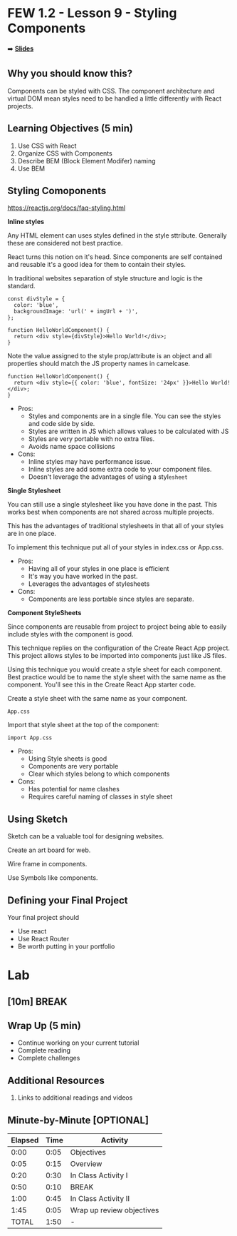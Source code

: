 <!-- .slide: data-background="./Images/header.svg" data-background-repeat="none" data-background-size="40% 40%" data-background-position="center 10%" class="header" -->
# FEW 1.2 - Lesson 9 - Styling Components

<!-- Put a link to the slides so that students can find them -->

➡️ [**Slides**](/Syllabus-Template/Slides/Lesson1.html ':ignore')

<!-- > -->

## Why you should know this?

Components can be styled with CSS. The component architecture and virtual DOM mean styles need to be handled a little differently with React projects.

<!-- > -->

## Learning Objectives (5 min)

1. Use CSS with React
1. Organize CSS with Components 
1. Describe BEM (Block Element Modifer) naming
1. Use BEM

<!-- > -->

## Styling Comoponents

https://reactjs.org/docs/faq-styling.html

**Inline styles**

Any HTML element can uses styles defined in the style sttribute. Generally these are considered not best practice. 

React turns this notion on it's head. Since components are self contained and reusable it's a good idea for them to contain their styles. 

In traditional websites separation of style structure and logic is the standard. 

```JSX
const divStyle = {
  color: 'blue',
  backgroundImage: 'url(' + imgUrl + ')',
};

function HelloWorldComponent() {
  return <div style={divStyle}>Hello World!</div>;
}
```

Note the value assigned to the style prop/attribute is an object and all properties should match the JS property names in camelcase.

```JSX
function HelloWorldComponent() {
  return <div style={{ color: 'blue', fontSize: '24px' }}>Hello World!</div>;
}
```

- Pros: 
  - Styles and components are in a single file. You can see the styles and code side by side.
  - Styles are written in JS which allows values to be calculated with JS
  - Styles are very portable with no extra files. 
  - Avoids name space collisions
- Cons: 
  - Inline styles may have performance issue. 
  - Inline styles are add some extra code to your component files.
  - Doesn't leverage the advantages of using a styl`esheet`

**Single Stylesheet**

You can still use a single stylesheet like you have done in the past. This works best when components are not shared across multiple projects. 

This has the advantages of traditional stylesheets in that all of your styles are in one place.

To implement this technique put all of your styles in index.css or App.css.

- Pros: 
  - Having all of your styles in one place is efficient
  - It's way you have worked in the past. 
  - Leverages the advantages of stylesheets
- Cons: 
  - Components are less portable since styles are separate.

**Component StyleSheets**

Since components are reusable from project to project being able to easily include styles with the component is good. 

This technique replies on the configuration of the Create React App project. This project allows styles to be imported into components just like JS files. 

Using this technique you would create a style sheet for each component. Best practice would be to name the style sheet with the same name as the component. You'll see this in the Create React App starter code. 

Create a style sheet with the same name as your component. 

`App.css`

Import that style sheet at the top of the component: 

`import App.css`

- Pros: 
  - Using Style sheets is good
  - Components are very portable
  - Clear which styles belong to which components
- Cons: 
  - Has potential for name clashes
  - Requires careful naming of classes in style sheet

<!-- > -->

## Using Sketch 

Sketch can be a valuable tool for designing websites. 

Create an art board for web. 

Wire frame in components. 

Use Symbols like components. 

<!-- > -->

## Defining your Final Project

Your final project should

- Use react
- Use React Router
- Be worth putting in your portfolio

<!-- > -->

# Lab



<!-- > -->

<!-- .slide: data-background="#087CB8" -->
## [**10m**] BREAK

<!-- > -->



<!-- > -->

## Wrap Up (5 min)

- Continue working on your current tutorial
- Complete reading
- Complete challenges

<!-- > -->

## Additional Resources

1. Links to additional readings and videos

<!-- > -->

## Minute-by-Minute [OPTIONAL]

| **Elapsed** | **Time**  | **Activity**              |
| ----------- | --------- | ------------------------- |
| 0:00        | 0:05      | Objectives                |
| 0:05        | 0:15      | Overview                  |
| 0:20        | 0:30      | In Class Activity I       |
| 0:50        | 0:10      | BREAK                     |
| 1:00        | 0:45      | In Class Activity II      |
| 1:45        | 0:05      | Wrap up review objectives |
| TOTAL       | 1:50      | -                         |


